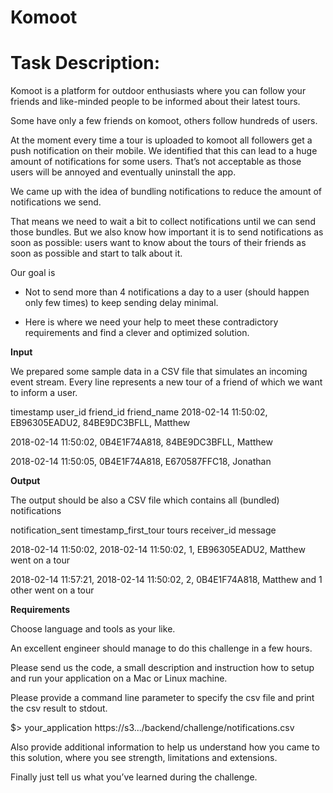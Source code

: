 # Komoot

# Task Description:

Komoot is a platform for outdoor enthusiasts where you can follow your friends 
and like-minded people to be informed about their latest tours.
 
Some have only a few friends on komoot, others follow hundreds of users. 

At the moment every time a tour is uploaded to komoot all followers get 
a push notification on their mobile.
We identified that this can lead to a huge amount of notifications for some users.
That’s not acceptable as those users will be annoyed and eventually uninstall the app. 

We came up with the idea of bundling notifications to reduce the amount of notifications
 we send. 
 
That means we need to wait a bit to collect notifications until we can send those bundles. 
But we also know how important it is to send notifications as soon as possible: 
users want to know about the tours of their friends as soon as possible and start to 
talk about it.

Our goal is

- Not to send more than 4 notifications a day to a user (should happen only few times)
to keep sending delay minimal.

- Here is where we need your help to meet these contradictory requirements and find a clever and optimized solution.


**Input**

We prepared some sample data in a CSV file that simulates an incoming event stream. Every line represents a new tour of a friend of which we want to inform a user.


timestamp            user_id       friend_id     friend_name
2018-02-14 11:50:02, EB96305EADU2, 84BE9DC3BFLL, Matthew


2018-02-14 11:50:02, 0B4E1F74A818, 84BE9DC3BFLL, Matthew


2018-02-14 11:50:05, 0B4E1F74A818, E670587FFC18, Jonathan


**Output**

The output should be also a CSV file which contains all (bundled) notifications

notification_sent    timestamp_first_tour  tours  receiver_id   message

2018-02-14 11:50:02, 2018-02-14 11:50:02,  1,     EB96305EADU2, Matthew went on a tour

2018-02-14 11:57:21, 2018-02-14 11:50:02,  2,     0B4E1F74A818, Matthew and 1 other went on a tour

**Requirements**

Choose language and tools as your like.
 
An excellent engineer should manage to do this challenge in a few hours. 

Please send us the code, a small description and instruction how to setup and run your application on a Mac or Linux machine. 

Please provide a command line parameter to specify the csv file and print the csv result to stdout.


$> your_application https://s3.../backend/challenge/notifications.csv


Also provide additional information to help us understand how you came to this solution, 
where you see strength, 
limitations and extensions. 

Finally just tell us what you’ve learned during the challenge. 